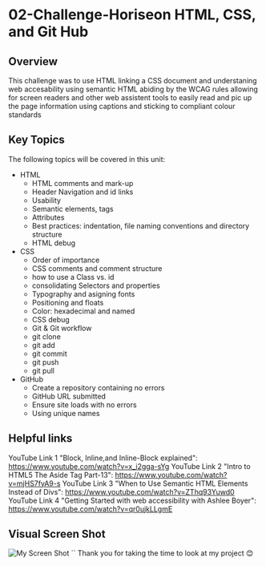 # 02-Challenge-Horiseon HTML, CSS, and Git Hub

## Overview

This challenge was to use HTML linking a CSS document and understaning web accesability using semantic HTML abiding by the WCAG rules allowing for screen readers and other web assistent tools to easily read and pic up the page information using captions and sticking to compliant colour standards

## Key Topics

The following topics will be covered in this unit:

- HTML
  - HTML comments and mark-up
  - Header Navigation and id links
  - Usability
  - Semantic elements, tags
  - Attributes
  - Best practices: indentation, file naming conventions and directory structure
  - HTML debug
- CSS
  - Order of importance
  - CSS comments and comment structure
  - how to use a Class vs. id
  - consolidating Selectors and properties
  - Typography and asigning fonts
  - Positioning and floats
  - Color: hexadecimal and named
  - CSS debug
  - Git & Git workflow
  - git clone
  - git add
  - git commit
  - git push
  - git pull
- GitHub
  - Create a repository containing no errors
  - GitHub URL submitted
  - Ensure site loads with no errors
  - Using unique names

## Helpful links

YouTube Link 1 "Block, Inline,and Inline-Block explained": https://www.youtube.com/watch?v=x_i2gga-sYg
YouTube Link 2 "Intro to HTML5 The Aside Tag Part-13": https://www.youtube.com/watch?v=mjHS7fyA9-s
YouTube Link 3 "When to Use Semantic HTML Elements Instead of Divs": https://www.youtube.com/watch?v=ZThq93Yuwd0
YouTube Link 4 "Getting Started with web accessibility with Ashlee Boyer": https://www.youtube.com/watch?v=qr0ujkLLgmE

## Visual Screen Shot

![My Screen Shot](https://user-images.githubusercontent.com/104353732/169064181-1a14cef6-862e-4674-be87-5f3c861dcfdb.png)
``
Thank you for taking the time to look at my project 😊
